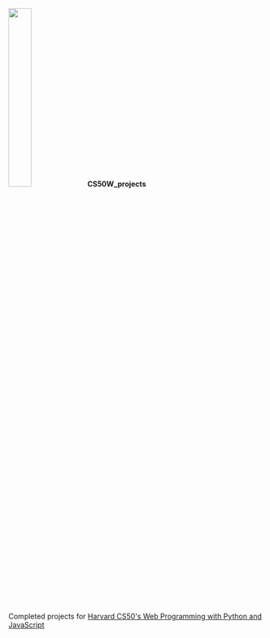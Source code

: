 <img src="https://edx-cdn.org/v3/prod/logo.svg" width="30%"></img> <strong>CS50W_projects</strong>     
<br>
Completed projects for [Harvard CS50's Web Programming with Python and JavaScript](https://courses.edx.org/courses/course-v1:HarvardX+CS50W+Web/course/)
